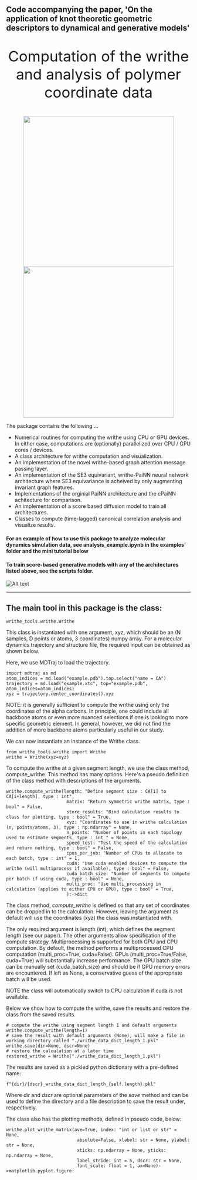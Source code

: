 ## Code accompanying the paper, 'On the application of knot theoretic geometric descriptors to dynamical and generative models'


<p align="center" style="font-size:40px;">
  Computation of the writhe and analysis of polymer coordinate data
</p>


<p align="center">
  <img src="./images/visualize_writhe.png" width="410"/>
  <img src="./images/writhe_asyn.png" width="410"/>
</p>





The package contains the following ...

- Numerical routines for computing the writhe using CPU or GPU devices. In either case, computations are (optionally) parallelized over CPU / GPU cores / devices.
- A class architecture for writhe computation and visualization. 
- An implementation of the novel writhe-based graph attention message passing layer.
- An implementation of the SE3 equivariant, writhe-PaiNN neural network architecture where SE3 equivariance is acheived by only augmenting invariant graph features.
- Implementations of the orginial PaiNN architecture and the cPaiNN achitecture for comparison.
- An implementation of a score based diffusion model to train all architectures.
- Classes to compute (time-lagged) canonical correlation analysis and visualize results.


#### For an example of how to use this package to analyze molecular dynamics simulation data, see analysis_example.ipynb in the examples' folder and the mini tutorial below





#### To train score-based generative models with any of the architectures listed above, see the scripts folder.



![Alt text](./images/writhe_layer.png)

---

## The main tool in this package is the class:

```jupyterpython
writhe_tools.writhe.Writhe
```

This class is instantiated with one argument, xyz, which should be an (N samples, D points or atoms, 3 coordinates) numpy array.
For a molecular dynamics trajectory and structure file, the required input can be obtained as shown below.  

Here, we use MDTraj to load the trajectory. 




```jupyterpython
import mdtraj as md 
atom_indices = md.load("example.pdb").top.select("name = CA")
trajectory = md.load("example.xtc", top="example.pdb", atom_indices=atom_indices)
xyz = trajectory.center_coordinates().xyz
```

NOTE: it is generally sufficient to compute the writhe using only the coordinates of the alpha carbons. In principle, one could include all backbone atoms
or even more nuanced selections if one is looking to more specific geometric element. In general, however,
we did not find the addition of more backbone atoms particularly useful in our study.


We can now instantiate an instance of the Writhe class.
```jupyterpython
from writhe_tools.writhe import Writhe
writhe = Writhe(xyz=xyz)
```
To compute the writhe at a given segment length, we use the class method, compute_writhe. This method has many options. Here's a pseudo definition of the class method
with descriptions of the arguments. 
```jupyterpython
writhe.compute_writhe(length: "Define segment size : CA[i] to CA[i+length], type : int",
                       matrix: "Return symmetric writhe matrix, type : bool" = False,
                       store_results: "Bind calculation results to class for plotting, type : bool" = True,
                       xyz: "Coordinates to use in writhe calculation (n, points/atoms, 3), type : np.ndarray" = None,
                       n_points: "Number of points in each topology used to estimate segments, type : int " = None,
                       speed_test: "Test the speed of the calculation and return nothing, type : bool" = False,
                       cpus_per_job: "Number of CPUs to allocate to each batch, type : int" = 1,
                       cuda: "Use cuda enabled devices to compute the writhe (will multiprocess if available), type : bool" = False,
                       cuda_batch_size: "Number of segments to compute per batch if using cuda, type : bool" = None,
                       multi_proc: "Use multi_processing in calculation (applies to either CPU or GPU), type : bool" = True,
                       ):->dict
```
The class method, *compute_writhe* is defined so that any set of coordinates can be dropped in to the calculation. However, leaving the argument as default
will use the coordinates (xyz) the class was instantiated with. 

The only required argument is length (int), which defines the segment length (see our paper). The other arguments allow 
specification of the compute strategy. Multiprocessing is supported for both GPU and CPU computation. By default, the 
method performs a multiprocessed CPU computation (multi_proc=True, cuda=False). GPUs (multi_proc=True/False, cuda=True) 
will substantially increase performance. The GPU batch size can be manually set (cuda_batch_size) and should be if GPU memory errors are encountered.
If left as None, a conservative guess of the appropriate batch will be used.

NOTE the class will automatically switch to CPU calculation if cuda is not available.

Below we show how to compute the writhe, save the results and restore the class from the saved results.
```jupyterpython
# compute the writhe using segment length 1 and default arguments
writhe.compute_writhe(length=1)
# save the result with default arguments (None), will make a file in working directory called "./writhe_data_dict_length_1.pkl"
writhe.save(dir=None, dscr=None)
# restore the calculation at a later time
restored_writhe = Writhe("./writhe_data_dict_length_1.pkl")
```
The results are saved as a pickled python dictionary with a pre-defined name:
```jupyterpython
f"{dir}/{dscr}_writhe_data_dict_length_{self.length}.pkl"
```
Where *dir* and *dscr* are optional parameters of the *save* method and can be used to define the directory and a file description
to save the result under, respectively.


The class also has the plotting methods, defined in pseudo code, below: 
```jupyterpython
writhe.plot_writhe_matrix(ave=True, index: "int or list or str" = None,
                           absolute=False, xlabel: str = None, ylabel: str = None,
                           xticks: np.ndarray = None, yticks: np.ndarray = None,
                           label_stride: int = 5, dscr: str = None,
                           font_scale: float = 1, ax=None)->matplotlib.pyplot.figure:


```





